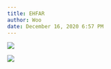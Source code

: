 ```yaml
---
title: EHFAR
author: Woo
date: December 16, 2020 6:57 PM
---
```

![](/images/everything-happens-for-a-reason.jpg)

![](images/dirt.jpg)
